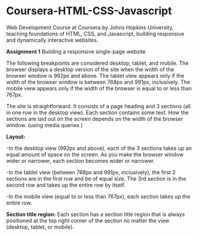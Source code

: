 # Coursera-HTML-CSS-Javascript
Web Development Course at Coursera by Johns Hopkins University, teaching foundations of HTML, CSS, and Javascript, building responsive and dynamically interactive websites. 

**Assignment 1**
Building a responsive single-page website

The following breakpoints are considered desktop, tablet, and mobile. The browser displays a desktop version of the site when the width of the browser window is 992px and above. The tablet view appears only if the width of the browser window is between 768px and 991px, inclusively. The mobile view appears only if the width of the browser is equal to or less than 767px.

The site is straightforward. It consists of a page heading and 3 sections (all in one row in the desktop view). Each section contains some text. How the sections are laid out on the screen depends on the width of the browser window. (using media queries )

**Layout:**

-In the desktop view (992px and above), each of the 3 sections takes up an equal amount of space on the screen. As you make the browser window wider or narrower, each section becomes wider or narrower.

-In the tablet view (between 768px and 991px, inclusively), the first 2 sections are in the first row and be of equal size. The 3rd section is in the second row and takes up the entire row by itself.

-In the mobile view (equal to or less than 767px), each section takes up the entire row.

**Section title region:** Each section has a section title region that is always positioned at the top right corner of the section no matter the view (desktop, tablet, or mobile).
